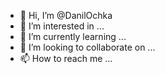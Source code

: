 - 👋 Hi, I’m @DanilOchka
- 👀 I’m interested in ...
- 🌱 I’m currently learning ...
- 💞️ I’m looking to collaborate on ...
- 📫 How to reach me ...

<!---
DanilOchka/DanilOchka is a ✨ special ✨ repository because its `README.md` (this file) appears on your GitHub profile.
You can click the Preview link to take a look at your changes.
--->
